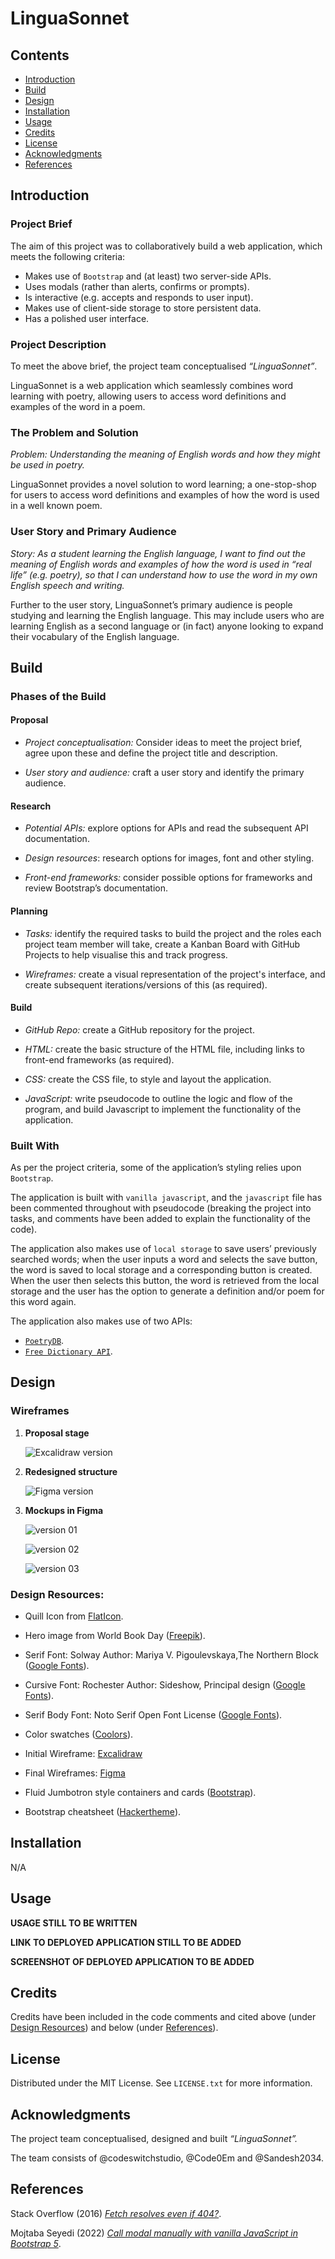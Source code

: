 # LinguaSonnet

## Contents

* [Introduction](#introduction)
* [Build](#build)
* [Design](#design)
* [Installation](#installation)
* [Usage](#usage)
* [Credits](#credits)
* [License](#license)
* [Acknowledgments](#acknowledgments)
* [References](#references)


## Introduction

### Project Brief

The aim of this project was to collaboratively build a web application, which meets the following criteria:

* Makes use of `Bootstrap` and (at least) two server-side APIs.
* Uses modals (rather than alerts, confirms or prompts).
* Is interactive (e.g. accepts and responds to user input).
* Makes use of client-side storage to store persistent data.
* Has a polished user interface.

### Project Description

To meet the above brief, the project team conceptualised _“LinguaSonnet”_.

LinguaSonnet is a web application which seamlessly combines word learning with poetry, allowing users to access word definitions and examples of the word in a poem.

### The Problem and Solution

_Problem: Understanding the meaning of English words and how they might be used in poetry._

LinguaSonnet provides a novel solution to word learning; a one-stop-shop for users to access word definitions and examples of how the word is used in a well known poem.

### User Story and Primary Audience

_Story: As a student learning the English language, I want to find out the meaning of English words and examples of how the word is used in “real life” (e.g. poetry), so that I can understand how to use the word in my own English speech and writing._

Further to the user story, LinguaSonnet’s primary audience is people studying and learning the English language. This may include users who are learning English as a second language or (in fact) anyone looking to expand their vocabulary of the English language.

## Build

### Phases of the Build

#### Proposal

* *Project conceptualisation:* Consider ideas to meet the project brief, agree upon these and define the project title and description.

* *User story and audience:* craft a user story and identify the primary audience.

#### Research

* *Potential APIs:* explore options for APIs and read the subsequent API documentation.

* *Design resources*: research options for images, font and other styling.

* *Front-end frameworks:* consider possible options for frameworks and review Bootstrap’s documentation.

#### Planning

* *Tasks:* identify the required tasks to build the project and the roles each project team member will take, create a Kanban Board with GitHub Projects to help visualise this and track progress.

* *Wireframes:* create a visual representation of the project's interface, and create subsequent iterations/versions of this (as required).

#### Build

* *GitHub Repo:* create a GitHub repository for the project.

* *HTML:* create the basic structure of the HTML file, including links to front-end frameworks (as required).

* *CSS:* create the CSS file, to style and layout the application.

* *JavaScript:* write pseudocode to outline the logic and flow of the program, and build Javascript to implement the functionality of the application.

### Built With

As per the project criteria, some of the application’s styling relies upon `Bootstrap`.

The application is built with `vanilla javascript`, and the `javascript` file has been commented throughout with pseudocode (breaking the project into tasks, and comments have been added to explain the functionality of the code).

The application also makes use of `local storage` to save users’ previously searched words; when the user inputs a word and selects the save button, the word is saved to local storage and a corresponding button is created. When the user then selects this button, the word is retrieved from the local storage and the user has the option to generate a definition and/or poem for this word again.

The application also makes use of two APIs:

* [`PoetryDB`](https://github.com/thundercomb/poetrydb#readme).
* [`Free Dictionary API`](https://dictionaryapi.dev/).

## Design

### Wireframes

1. **Proposal stage**

      ![Excalidraw version](/assets/img/wireframe01.png)
      
2. **Redesigned structure**

      ![Figma version](assets/img/wireframe02.png)

3. **Mockups in Figma**

      ![version 01](assets/img/wireframe03.png)

      ![version 02](assets/img/wireframe04.png)

      ![version 03](assets/img/wireframe05.png)

### Design Resources:

 - Quill Icon from [FlatIcon](https://www.flaticon.com/free-icons/write).

 - Hero image from World Book Day ([Freepik](https://www.freepik.com/free-vector/flat-world-book-day-landing-page-template_23671548.htm)).

 - Serif Font: Solway
   Author: Mariya V. Pigoulevskaya,The Northern Block ([Google Fonts](https://fonts.google.com/specimen/Solway)).

 - Cursive Font: Rochester 
   Author: Sideshow, Principal design ([Google Fonts](https://fonts.google.com/specimen/Rochester/about)).

 - Serif Body Font: Noto Serif 
   Open Font License ([Google Fonts](https://fonts.google.com/specimen/Rochester/about)).

 - Color swatches ([Coolors](https://coolors.co/)).

 - Initial Wireframe: [Excalidraw](https://excalidraw.com/)

 - Final Wireframes: [Figma](https://www.figma.com/file/xoPXnb1ccMeaeD6PsbHd1D/Bootcamp-Project-1?type=design&node-id=0%3A1&mode=design&t=Z9o1z2tuMld0zLTy-1)

 - Fluid Jumbotron style containers and cards ([Bootstrap](https://getbootstrap.com/docs/5.0/examples/heroes/)).

 - Bootstrap cheatsheet ([Hackertheme](https://hackerthemes.com/bootstrap-cheatsheet/)).

 ## Installation

N/A

## Usage

**USAGE STILL TO BE WRITTEN**

**LINK TO DEPLOYED APPLICATION STILL TO BE ADDED**

**SCREENSHOT OF DEPLOYED APPLICATION TO BE ADDED**

## Credits

Credits have been included in the code comments and cited above (under [Design Resources](#design-resources)) and below (under [References](#references)).

## License

Distributed under the MIT License. See `LICENSE.txt` for more information.

## Acknowledgments

The project team conceptualised, designed and built _“LinguaSonnet”._

The team consists of @codeswitchstudio, @Code0Em and @Sandesh2034.

## References

Stack Overflow (2016) [*Fetch resolves even if 404?*](https://stackoverflow.com/questions/39297345/fetch-resolves-even-if-404).

Mojtaba Seyedi (2022) [*Call modal manually with vanilla JavaScript in Bootstrap 5*](https://www.youtube.com/watch?v=XUhdzIO6lgg).

